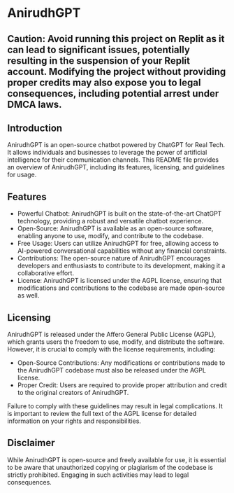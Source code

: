 # AnirudhGPT

## Caution: Avoid running this project on Replit as it can lead to significant issues, potentially resulting in the suspension of your Replit account. Modifying the project without providing proper credits may also expose you to legal consequences, including potential arrest under DMCA laws.

## Introduction
AnirudhGPT is an open-source chatbot powered by ChatGPT for Real Tech. It allows individuals and businesses to leverage the power of artificial intelligence for their communication channels. This README file provides an overview of AnirudhGPT, including its features, licensing, and guidelines for usage.

## Features
- Powerful Chatbot: AnirudhGPT is built on the state-of-the-art ChatGPT technology, providing a robust and versatile chatbot experience.
- Open-Source: AnirudhGPT is available as an open-source software, enabling anyone to use, modify, and contribute to the codebase.
- Free Usage: Users can utilize AnirudhGPT for free, allowing access to AI-powered conversational capabilities without any financial constraints.
- Contributions: The open-source nature of AnirudhGPT encourages developers and enthusiasts to contribute to its development, making it a collaborative effort.
- License: AnirudhGPT is licensed under the AGPL license, ensuring that modifications and contributions to the codebase are made open-source as well.

## Licensing
AnirudhGPT is released under the Affero General Public License (AGPL), which grants users the freedom to use, modify, and distribute the software. However, it is crucial to comply with the license requirements, including:

- Open-Source Contributions: Any modifications or contributions made to the AnirudhGPT codebase must also be released under the AGPL license.
- Proper Credit: Users are required to provide proper attribution and credit to the original creators of AnirudhGPT.

Failure to comply with these guidelines may result in legal complications. It is important to review the full text of the AGPL license for detailed information on your rights and responsibilities.

## Disclaimer
While AnirudhGPT is open-source and freely available for use, it is essential to be aware that unauthorized copying or plagiarism of the codebase is strictly prohibited. Engaging in such activities may lead to legal consequences.
